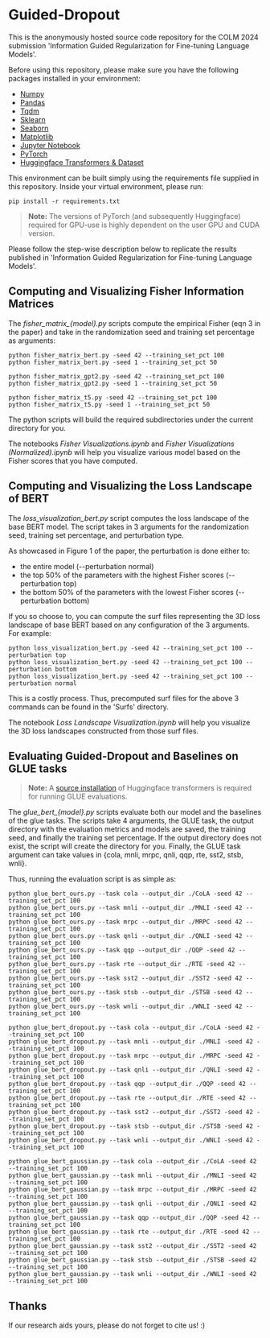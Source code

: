 # Guided-Dropout
This is the anonymously hosted source code repository for the COLM 2024 submission 'Information Guided Regularization for Fine-tuning Language Models'.

Before using this repository, please make sure you have the following packages installed in your environment:
- [Numpy](https://numpy.org/)
- [Pandas](https://pandas.pydata.org/)
- [Tqdm](https://github.com/tqdm/tqdm)
- [Sklearn](https://scikit-learn.org/)
- [Seaborn](https://seaborn.pydata.org/)
- [Matplotlib](https://matplotlib.org/)
- [Jupyter Notebook](https://jupyter.org/)
- [PyTorch](https://pytorch.org/)
- [Huggingface Transformers & Dataset](https://huggingface.co/)

This environment can be built simply using the requirements file supplied in this repository. Inside your virtual environment, please run:

```
pip install -r requirements.txt
```

> **Note:** The versions of PyTorch (and subsequently Huggingface) required for GPU-use is highly dependent on the user GPU and CUDA version.

Please follow the step-wise description below to replicate the results published in 'Information Guided Regularization for Fine-tuning Language Models'.

## Computing and Visualizing Fisher Information Matrices
The *fisher_matrix_{model}.py* scripts compute the empirical Fisher (eqn 3 in the paper) and take in the randomization seed and training set percentage as arguments:

```
python fisher_matrix_bert.py -seed 42 --training_set_pct 100
python fisher_matrix_bert.py -seed 1 --training_set_pct 50
```

```
python fisher_matrix_gpt2.py -seed 42 --training_set_pct 100
python fisher_matrix_gpt2.py -seed 1 --training_set_pct 50
```

```
python fisher_matrix_t5.py -seed 42 --training_set_pct 100
python fisher_matrix_t5.py -seed 1 --training_set_pct 50
```
The python scripts will build the required subdirectories under the current directory for you.

The notebooks *Fisher Visualizations.ipynb* and *Fisher Visualizations (Normalized).ipynb* will help you visualize various model based on the Fisher scores that you have computed.

## Computing and Visualizing the Loss Landscape of BERT
The *loss_visualization_bert.py* script computes the loss landscape of the base BERT model. The script takes in 3 arguments for the randomization seed, training set percentage, and perturbation type.

As showcased in Figure 1 of the paper, the perturbation is done either to:
- the entire model (--perturbation normal)
- the top 50% of the parameters with the highest Fisher scores (--perturbation top)
- the bottom 50% of the parameters with the lowest Fisher scores (--perturbation bottom)

If you so choose to, you can compute the surf files representing the 3D loss landscape of base BERT based on any configuration of the 3 arguments. For example:

```
python loss_visualization_bert.py -seed 42 --training_set_pct 100 --perturbation top
python loss_visualization_bert.py -seed 42 --training_set_pct 100 --perturbation bottom
python loss_visualization_bert.py -seed 42 --training_set_pct 100 --perturbation normal
```

This is a costly process. Thus, precomputed surf files for the above 3 commands can be found in the 'Surfs' directory.

The notebook *Loss Landscape Visualization.ipynb* will help you visualize the 3D loss landscapes constructed from those surf files.

## Evaluating Guided-Dropout and Baselines on GLUE tasks

> **Note:** A [source installation](https://huggingface.co/transformers/v2.9.1/examples.html) of Huggingface transformers is required for running GLUE evaluations.

The *glue_bert_{model}.py* scripts evaluate both our model and the baselines of the glue tasks. The scripts take 4 arguments, the GLUE task, the output directory with the evaluation metrics and models are saved, the training seed, and finally the training set percentage. If the output directory does not exist, the script will create the directory for you. Finally, the GLUE task argument can take values in {cola, mnli, mrpc, qnli, qqp, rte, sst2, stsb, wnli}. 

Thus, running the evaluation script is as simple as:

```
python glue_bert_ours.py --task cola --output_dir ./CoLA -seed 42 --training_set_pct 100
python glue_bert_ours.py --task mnli --output_dir ./MNLI -seed 42 --training_set_pct 100
python glue_bert_ours.py --task mrpc --output_dir ./MRPC -seed 42 --training_set_pct 100
python glue_bert_ours.py --task qnli --output_dir ./QNLI -seed 42 --training_set_pct 100
python glue_bert_ours.py --task qqp --output_dir ./QQP -seed 42 --training_set_pct 100
python glue_bert_ours.py --task rte --output_dir ./RTE -seed 42 --training_set_pct 100
python glue_bert_ours.py --task sst2 --output_dir ./SST2 -seed 42 --training_set_pct 100
python glue_bert_ours.py --task stsb --output_dir ./STSB -seed 42 --training_set_pct 100
python glue_bert_ours.py --task wnli --output_dir ./WNLI -seed 42 --training_set_pct 100
```

```
python glue_bert_dropout.py --task cola --output_dir ./CoLA -seed 42 --training_set_pct 100
python glue_bert_dropout.py --task mnli --output_dir ./MNLI -seed 42 --training_set_pct 100
python glue_bert_dropout.py --task mrpc --output_dir ./MRPC -seed 42 --training_set_pct 100
python glue_bert_dropout.py --task qnli --output_dir ./QNLI -seed 42 --training_set_pct 100
python glue_bert_dropout.py --task qqp --output_dir ./QQP -seed 42 --training_set_pct 100
python glue_bert_dropout.py --task rte --output_dir ./RTE -seed 42 --training_set_pct 100
python glue_bert_dropout.py --task sst2 --output_dir ./SST2 -seed 42 --training_set_pct 100
python glue_bert_dropout.py --task stsb --output_dir ./STSB -seed 42 --training_set_pct 100
python glue_bert_dropout.py --task wnli --output_dir ./WNLI -seed 42 --training_set_pct 100
```

```
python glue_bert_gaussian.py --task cola --output_dir ./CoLA -seed 42 --training_set_pct 100
python glue_bert_gaussian.py --task mnli --output_dir ./MNLI -seed 42 --training_set_pct 100
python glue_bert_gaussian.py --task mrpc --output_dir ./MRPC -seed 42 --training_set_pct 100
python glue_bert_gaussian.py --task qnli --output_dir ./QNLI -seed 42 --training_set_pct 100
python glue_bert_gaussian.py --task qqp --output_dir ./QQP -seed 42 --training_set_pct 100
python glue_bert_gaussian.py --task rte --output_dir ./RTE -seed 42 --training_set_pct 100
python glue_bert_gaussian.py --task sst2 --output_dir ./SST2 -seed 42 --training_set_pct 100
python glue_bert_gaussian.py --task stsb --output_dir ./STSB -seed 42 --training_set_pct 100
python glue_bert_gaussian.py --task wnli --output_dir ./WNLI -seed 42 --training_set_pct 100
```

## Thanks

If our research aids yours, please do not forget to cite us! :)
